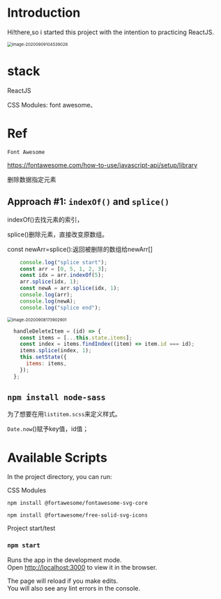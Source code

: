 # Introduction

Hi!there,so i started this project with the intention to practicing ReactJS.

<img src="C:\Users\chenh\Desktop\react\learn from youtube\img\0-to-do-list\image-20200909104539026.png" alt="image-20200909104539026" style="zoom:67%;" />

# stack

ReactJS

CSS Modules: font awesome、



# Ref

`Font Awesome`

https://fontawesome.com/how-to-use/javascript-api/setup/library



删除数据指定元素

## Approach #1: `indexOf()` and `splice()`

indexOf()去找元素的索引，

splice()删除元素，直接改变原数组。

const newArr=splice():返回被删除的数组给newArr[]

~~~jsx
    console.log("splice start");
    const arr = [0, 5, 1, 2, 3];
    const idx = arr.indexOf(5);
    arr.splice(idx, 1);
    const newA = arr.splice(idx, 1);
    console.log(arr);
    console.log(newA);
    console.log("splice end");
~~~



<img src="C:\Users\chenh\Desktop\react\learn from youtube\img\movie-cards\image-20200908173902901.png" alt="image-20200908173902901" style="zoom:67%;" />

~~~jsx
  handleDeleteItem = (id) => {
    const items = [...this.state.items];
    const index = items.findIndex((item) => item.id === id);
    items.splice(index, 1);
    this.setState({
      items: items,
    });
  };
~~~



## `npm install node-sass`

为了想要在用`listitem.scss`来定义样式。

`Date.now`()赋予key值，id值；

# Available Scripts

In the project directory, you can run:

CSS Modules

`npm install @fortawesome/fontawesome-svg-core`

`npm install @fortawesome/free-solid-svg-icons`

Project start/test

### `npm start`

Runs the app in the development mode.<br />
Open [http://localhost:3000](http://localhost:3000) to view it in the browser.

The page will reload if you make edits.<br />
You will also see any lint errors in the console.